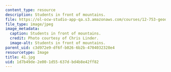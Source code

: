 ```yaml
---
content_type: resource
description: Students in front of mountains.
file: https://ol-ocw-studio-app-qa.s3.amazonaws.com/courses/12-753-geodynamics-seminar-spring-2006/1d7b49de2e001d55637dbd4b8e42ff82_41.jpg
file_type: image/jpeg
image_metadata:
  caption: Students in front of mountains.
  credit: Photo courtesy of Chris Linder.
  image-alt: Students in front of mountains.
parent_uid: c3d972e9-df6f-b026-6b2b-4704032328e4
resourcetype: Image
title: 41.jpg
uid: 1d7b49de-2e00-1d55-637d-bd4b8e42ff82
---
```

